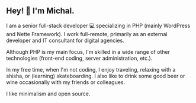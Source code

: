 ## Hey! 👋 I'm Michal.

I am a senior full-stack developer 💻 specializing in PHP (mainly WordPress and Nette Framework). I work full-remote, primarily as an external developer and IT consultant for digital agencies. 

Although PHP is my main focus, I'm skilled in a wide range of other technologies (front-end coding, server administration, etc.). 

In my free time, when I'm not coding, I enjoy traveling, relaxing with a shisha, or (learning) skateboarding. I also like to drink some good beer or wine occasionally with my friends or colleagues.

I like minimalism and open source.
